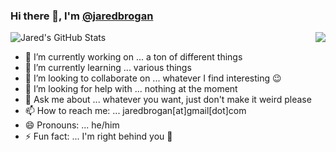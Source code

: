 ### Hi there 👋, I'm [@jaredbrogan](https://github.com/jaredbrogan)

<!--
**jaredbrogan/jaredbrogan** is a ✨ _special_ ✨ repository because its `README.md` (this file) appears on your GitHub profile.

Here are some ideas to get you started:

- 🔭 I’m currently working on ...
- 🌱 I’m currently learning ...
- 👯 I’m looking to collaborate on ...
- 🤔 I’m looking for help with ...
- 💬 Ask me about ...
- 📫 How to reach me: ...
- 😄 Pronouns: ...
- ⚡ Fun fact: ...
-->

![Jared's GitHub Stats](https://github-readme-stats.vercel.app/api?username=jaredbrogan&count_private=true&show_icons=true&&bg_color=30,e96443,904e95&title_color=fff&text_color=fff&include_all_commits=true)
<span><img src="https://github-readme-stats.vercel.app/api/top-langs/?username=jaredbrogan" align="right"></span>
- 🔭 I’m currently working on ... a ton of different things
- 🌱 I’m currently learning ... various things
- 👯 I’m looking to collaborate on ... whatever I find interesting 😉
- 🤔 I’m looking for help with ... nothing at the moment
- 💬 Ask me about ... whatever you want, just don't make it weird please
- 📫 How to reach me: ... jaredbrogan[at]gmail[dot]com
- 😄 Pronouns: ... he/him
- ⚡ Fun fact: ... I'm right behind you 👀
